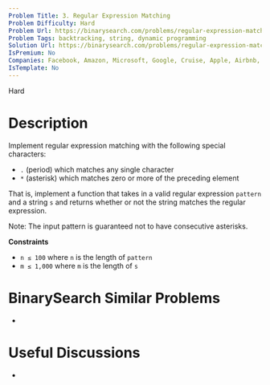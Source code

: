 ```yaml
---
Problem Title: 3. Regular Expression Matching
Problem Difficulty: Hard
Problem Url: https://binarysearch.com/problems/regular-expression-matching/
Problem Tags: backtracking, string, dynamic programming
Solution Url: https://binarysearch.com/problems/regular-expression-matching/solutions/
IsPremium: No
Companies: Facebook, Amazon, Microsoft, Google, Cruise, Apple, Airbnb, Lyft, Coursera, Bloomberg, Ebay, Twitter, Uber, Adobe
IsTemplate: No
---
```


<span style="color: ;">Hard</span>

# Description

Implement regular expression matching with the following special characters:

- `.` (period) which matches any single character
- `*` (asterisk) which matches zero or more of the preceding element

That is, implement a function that takes in a valid regular expression `pattern` and a string `s` and returns whether or not the string matches the regular expression.

Note: The input pattern is guaranteed not to have consecutive asterisks.

**Constraints**

- `n ≤ 100` where `n` is the length of `pattern`
- `m ≤ 1,000` where `m` is the length of `s`

# BinarySearch Similar Problems

- []()

# Useful Discussions

- []()

